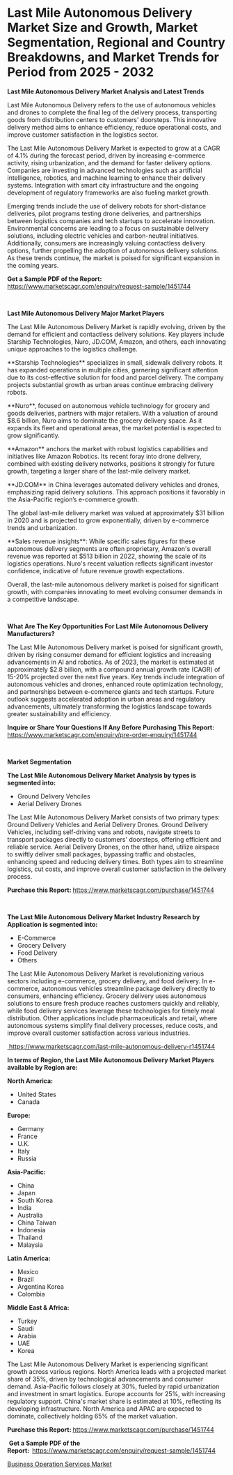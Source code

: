 <p><h1>Last Mile Autonomous Delivery Market Size and Growth, Market Segmentation, Regional and Country Breakdowns, and Market Trends for Period from 2025 -  2032</h1></p><p><strong>Last Mile Autonomous Delivery Market Analysis and Latest Trends</strong></p>
<p><p>Last Mile Autonomous Delivery refers to the use of autonomous vehicles and drones to complete the final leg of the delivery process, transporting goods from distribution centers to customers' doorsteps. This innovative delivery method aims to enhance efficiency, reduce operational costs, and improve customer satisfaction in the logistics sector. </p><p>The Last Mile Autonomous Delivery Market is expected to grow at a CAGR of 4.1% during the forecast period, driven by increasing e-commerce activity, rising urbanization, and the demand for faster delivery options. Companies are investing in advanced technologies such as artificial intelligence, robotics, and machine learning to enhance their delivery systems. Integration with smart city infrastructure and the ongoing development of regulatory frameworks are also fueling market growth.</p><p>Emerging trends include the use of delivery robots for short-distance deliveries, pilot programs testing drone deliveries, and partnerships between logistics companies and tech startups to accelerate innovation. Environmental concerns are leading to a focus on sustainable delivery solutions, including electric vehicles and carbon-neutral initiatives. Additionally, consumers are increasingly valuing contactless delivery options, further propelling the adoption of autonomous delivery solutions. As these trends continue, the market is poised for significant expansion in the coming years.</p></p>
<p><strong>Get a Sample PDF of the Report:&nbsp;</strong> <a href="https://www.marketscagr.com/enquiry/request-sample/1451744?utm_campaign=2041&utm_medium=2&utm_source=Github&utm_content=ia&utm_term=09032025&utm_id=last-mile-autonomous-delivery">https://www.marketscagr.com/enquiry/request-sample/1451744</a></p>
<p>&nbsp;</p>
<p><strong>Last Mile Autonomous Delivery Major Market Players</strong></p>
<p><p>The Last Mile Autonomous Delivery Market is rapidly evolving, driven by the demand for efficient and contactless delivery solutions. Key players include Starship Technologies, Nuro, JD.COM, Amazon, and others, each innovating unique approaches to the logistics challenge.</p><p>**Starship Technologies** specializes in small, sidewalk delivery robots. It has expanded operations in multiple cities, garnering significant attention due to its cost-effective solution for food and parcel delivery. The company projects substantial growth as urban areas continue embracing delivery robots.</p><p>**Nuro**, focused on autonomous vehicle technology for grocery and goods deliveries, partners with major retailers. With a valuation of around $8.6 billion, Nuro aims to dominate the grocery delivery space. As it expands its fleet and operational areas, the market potential is expected to grow significantly.</p><p>**Amazon** anchors the market with robust logistics capabilities and initiatives like Amazon Robotics. Its recent foray into drone delivery, combined with existing delivery networks, positions it strongly for future growth, targeting a larger share of the last-mile delivery market.</p><p>**JD.COM** in China leverages automated delivery vehicles and drones, emphasizing rapid delivery solutions. This approach positions it favorably in the Asia-Pacific region’s e-commerce growth.</p><p>The global last-mile delivery market was valued at approximately $31 billion in 2020 and is projected to grow exponentially, driven by e-commerce trends and urbanization.</p><p>**Sales revenue insights**: While specific sales figures for these autonomous delivery segments are often proprietary, Amazon's overall revenue was reported at $513 billion in 2022, showing the scale of its logistics operations. Nuro's recent valuation reflects significant investor confidence, indicative of future revenue growth expectations.</p><p>Overall, the last-mile autonomous delivery market is poised for significant growth, with companies innovating to meet evolving consumer demands in a competitive landscape.</p></p>
<p>&nbsp;</p>
<p><strong>What Are The Key Opportunities For Last Mile Autonomous Delivery Manufacturers?</strong></p>
<p><p>The Last Mile Autonomous Delivery market is poised for significant growth, driven by rising consumer demand for efficient logistics and increasing advancements in AI and robotics. As of 2023, the market is estimated at approximately $2.8 billion, with a compound annual growth rate (CAGR) of 15-20% projected over the next five years. Key trends include integration of autonomous vehicles and drones, enhanced route optimization technology, and partnerships between e-commerce giants and tech startups. Future outlook suggests accelerated adoption in urban areas and regulatory advancements, ultimately transforming the logistics landscape towards greater sustainability and efficiency.</p></p>
<p><strong>Inquire or Share Your Questions If Any Before Purchasing This Report:</strong> <a href="https://www.marketscagr.com/enquiry/pre-order-enquiry/1451744?utm_campaign=2041&utm_medium=2&utm_source=Github&utm_content=ia&utm_term=09032025&utm_id=last-mile-autonomous-delivery">https://www.marketscagr.com/enquiry/pre-order-enquiry/1451744</a></p>
<p>&nbsp;</p>
<p><strong>Market Segmentation</strong></p>
<p><strong>The Last Mile Autonomous Delivery Market Analysis by types is segmented into:</strong></p>
<p><ul><li>Ground Delivery Vehciles</li><li>Aerial Delivery Drones</li></ul></p>
<p><p>The Last Mile Autonomous Delivery Market consists of two primary types: Ground Delivery Vehicles and Aerial Delivery Drones. Ground Delivery Vehicles, including self-driving vans and robots, navigate streets to transport packages directly to customers' doorsteps, offering efficient and reliable service. Aerial Delivery Drones, on the other hand, utilize airspace to swiftly deliver small packages, bypassing traffic and obstacles, enhancing speed and reducing delivery times. Both types aim to streamline logistics, cut costs, and improve overall customer satisfaction in the delivery process.</p></p>
<p><strong>Purchase this Report:&nbsp;</strong><a href="https://www.marketscagr.com/purchase/1451744?utm_campaign=2041&utm_medium=2&utm_source=Github&utm_content=ia&utm_term=09032025&utm_id=last-mile-autonomous-delivery">https://www.marketscagr.com/purchase/1451744</a></p>
<p>&nbsp;</p>
<p><strong>The Last Mile Autonomous Delivery Market Industry Research by Application is segmented into:</strong></p>
<p><ul><li>E-Commerce</li><li>Grocery Delivery</li><li>Food Delivery</li><li>Others</li></ul></p>
<p><p>The Last Mile Autonomous Delivery Market is revolutionizing various sectors including e-commerce, grocery delivery, and food delivery. In e-commerce, autonomous vehicles streamline package delivery directly to consumers, enhancing efficiency. Grocery delivery uses autonomous solutions to ensure fresh produce reaches customers quickly and reliably, while food delivery services leverage these technologies for timely meal distribution. Other applications include pharmaceuticals and retail, where autonomous systems simplify final delivery processes, reduce costs, and improve overall customer satisfaction across various industries.</p></p>
<p><a href="https://www.marketscagr.com/last-mile-autonomous-delivery-r1451744?utm_campaign=2041&utm_medium=2&utm_source=Github&utm_content=ia&utm_term=09032025&utm_id=last-mile-autonomous-delivery">&nbsp;https://www.marketscagr.com/last-mile-autonomous-delivery-r1451744</a></p>
<p><strong>In terms of Region, the Last Mile Autonomous Delivery Market Players available by Region are:</strong></p>
<p>
    <p> <strong> North America: </strong>
        <ul>
            <li>United States</li>
            <li>Canada</li>
        </ul>
        </p> 
    <p> <strong> Europe: </strong>
        <ul>
            <li>Germany</li>
            <li>France</li>
            <li>U.K.</li>
            <li>Italy</li>
            <li>Russia</li>
        </ul>
        </p> 
    <p> <strong> Asia-Pacific: </strong>
        <ul>
            <li>China</li>
            <li>Japan</li>
            <li>South Korea</li>
            <li>India</li>
            <li>Australia</li>
            <li>China Taiwan</li>
            <li>Indonesia</li>
            <li>Thailand</li>
            <li>Malaysia</li>
        </ul>
        </p> 
    <p> <strong> Latin America: </strong>
        <ul>
            <li>Mexico</li>
            <li>Brazil</li>
            <li>Argentina Korea</li>
            <li>Colombia</li>
        </ul>
        </p> 
    <p> <strong> Middle East & Africa: </strong>
        <ul>
            <li>Turkey</li>
            <li>Saudi</li>
            <li>Arabia</li>
            <li>UAE</li>
            <li>Korea</li>
        </ul>
    </p>
    </p>
<p><p>The Last Mile Autonomous Delivery Market is experiencing significant growth across various regions. North America leads with a projected market share of 35%, driven by technological advancements and consumer demand. Asia-Pacific follows closely at 30%, fueled by rapid urbanization and investment in smart logistics. Europe accounts for 25%, with increasing regulatory support. China's market share is estimated at 10%, reflecting its developing infrastructure. North America and APAC are expected to dominate, collectively holding 65% of the market valuation.</p></p>
<p><strong>Purchase this Report: </strong><a href="https://www.marketscagr.com/purchase/1451744?utm_campaign=2041&utm_medium=2&utm_source=Github&utm_content=ia&utm_term=09032025&utm_id=last-mile-autonomous-delivery">https://www.marketscagr.com/purchase/1451744</a></p>
<p>&nbsp;<strong>Get a Sample PDF of the Report:&nbsp;&nbsp;</strong><a href="https://www.marketscagr.com/enquiry/request-sample/1451744?utm_campaign=2041&utm_medium=2&utm_source=Github&utm_content=ia&utm_term=09032025&utm_id=last-mile-autonomous-delivery">https://www.marketscagr.com/enquiry/request-sample/1451744</a></p>
<p><strong></strong></p>
<p><p><a href="https://github.com/ashepherd82/Market-Research-Report-List-7/blob/main/business-operation-services-market.md?utm_campaign=2041&utm_medium=2&utm_source=Github&utm_content=ia&utm_term=09032025&utm_id=last-mile-autonomous-delivery">Business Operation Services Market</a></p></p>